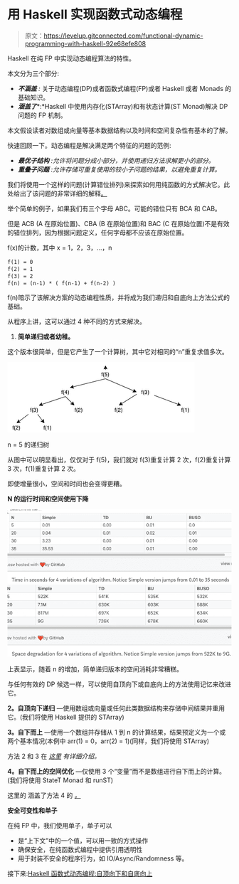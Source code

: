# 用 Haskell 实现函数式动态编程

> 原文：<https://levelup.gitconnected.com/functional-dynamic-programming-with-haskell-92e68efe808>

Haskell 在纯 FP 中实现动态编程算法的特性。

本文分为三个部分:

*   ***不涵盖*** *:* 关于动态编程(DP)或者函数式编程(FP)或者 Haskell 或者 Monads 的基础知识。
*   ***涵盖了****:*Haskell 中使用内存化(STArray)和有状态计算(ST Monad)解决 DP 问题的 FP 机制。

本文假设读者对数组或向量等基本数据结构以及时间和空间复杂性有基本的了解。

快速回顾一下。动态编程是解决满足两个特征的问题的范例:

*   ***最优子结构*** *:允许将问题分成小部分，并使用递归方法求解更小的部分。*
*   ***重叠子问题*** *:允许存储可重复使用的较小子问题的结果，以避免重复计算。*

我们将使用一个这样的问题(计算错位排列)来探索如何用纯函数的方式解决它。此处给出了该问题的非常详细的解释[。](https://en.wikipedia.org/wiki/Derangement)

举个简单的例子，如果我们有三个字母 ABC。可能的错位只有 BCA 和 CAB。

但是 ACB (A 在原始位置)、CBA (B 在原始位置)和 BAC (C 在原始位置)不是有效的错位排列，因为根据问题定义，任何字母都不应该在原始位置。

f(x)的计数，其中 x = 1，2，3，…，n

```
f(1) = 0
f(2) = 1
f(3) = 2
f(n) = (n-1) * ( f(n-1) + f(n-2) )
```

f(n)暗示了该解决方案的动态编程性质，并将成为我们递归和自底向上方法公式的基础。

从程序上讲，这可以通过 4 种不同的方式来解决。

1.  **简单递归或者幼稚。**

这个版本很简单，但是它产生了一个计算树，其中它对相同的“n”重复求值多次。

![](img/8be737eb117cc7f4722cffd459c75c56.png)

n = 5 的递归树

从图中可以明显看出，仅仅对于 f(5)，我们就对 f(3)重复计算 2 次，f(2)重复计算 3 次，f(1)重复计算 2 次。

即使增量很小，空间和时间也会变得更糟。

**N 的运行时间和空间使用下降**

![](img/74007c26794c14eedd268ece4cfc9a0e.png)![](img/3ea2347960d66e8decfcf7766c1b8dde.png)

上表显示，随着 n 的增加，简单递归版本的空间消耗非常糟糕。

与任何有效的 DP 候选一样，可以使用自顶向下或自底向上的方法使用记忆来改进它。

**2。自顶向下递归** —使用数组或向量或任何此类数据结构来存储中间结果并重用它。(我们将使用 Haskell 提供的 STArray)

**3。自下而上** —使用一个数组并存储从 1 到 n 的计算结果，结果预定义为一个或两个基本情况(本例中 arr(1) = 0，arr(2) = 1)(同样，我们将使用 STArray)

方法 2 和 3 在 [*这里*](https://medium.com/@SA_19/functional-dynamic-programming-with-haskell-top-down-and-bottom-up-7ccade222337?source=your_stories_page) *有详细介绍。*

**4。自下而上的空间优化** —仅使用 3 个“变量”而不是数组进行自下而上的计算。(我们将使用 StateT Monad 和 runST)

这里的 涵盖了方法 4 的 [*。*](https://medium.com/@SA_19/functional-dynamic-programming-with-haskell-bottom-up-space-optimized-ef7b5f73a849)

**安全可变性和单子**

在纯 FP 中，我们使用单子，单子可以

*   是“上下文”中的一个值，可以用一致的方式操作
*   确保安全，在纯函数式编程中提供引用透明性
*   用于封装不安全的程序行为，如 IO/Async/Randomness 等。

接下来:[Haskell 函数式动态编程:自顶向下和自底向上](https://medium.com/@SA_19/functional-dynamic-programming-with-haskell-top-down-and-bottom-up-7ccade222337)